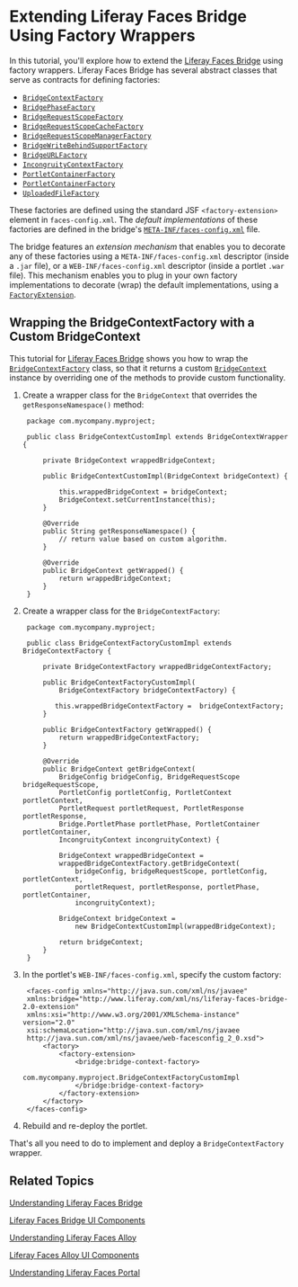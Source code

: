 # Extending Liferay Faces Bridge Using Factory Wrappers [](id=extending-liferay-faces-bridge-using-factory-wrappers)

In this tutorial, you'll explore how to extend the
[Liferay Faces Bridge](/develop/tutorials/-/knowledge_base/6-2/understanding-liferay-faces-bridge)
using factory wrappers. Liferay Faces Bridge has several abstract classes that
serve as contracts for defining factories: 

- [`BridgeContextFactory`](https://github.com/liferay/liferay-faces/blob/3.2.4-ga5/bridge-impl/src/main/java/com/liferay/faces/bridge/context/BridgeContextFactory.java)
- [`BridgePhaseFactory`](https://github.com/liferay/liferay-faces/blob/3.2.4-ga5/bridge-impl/src/main/java/com/liferay/faces/bridge/BridgePhaseFactory.java)
- [`BridgeRequestScopeFactory`](https://github.com/liferay/liferay-faces/blob/3.2.4-ga5/bridge-impl/src/main/java/com/liferay/faces/bridge/scope/BridgeRequestScopeFactory.java)
- [`BridgeRequestScopeCacheFactory`](https://github.com/liferay/liferay-faces/blob/3.2.4-ga5/bridge-impl/src/main/java/com/liferay/faces/bridge/scope/BridgeRequestScopeCacheFactory.java)
- [`BridgeRequestScopeManagerFactory`](https://github.com/liferay/liferay-faces/blob/3.2.4-ga5/bridge-impl/src/main/java/com/liferay/faces/bridge/scope/BridgeRequestScopeManagerFactory.java)
- [`BridgeWriteBehindSupportFactory`](https://github.com/liferay/liferay-faces/blob/3.2.4-ga5/bridge-impl/src/main/java/com/liferay/faces/bridge/application/view/BridgeWriteBehindSupportFactory.java)
- [`BridgeURLFactory`](https://github.com/liferay/liferay-faces/blob/3.2.4-ga5/bridge-impl/src/main/java/com/liferay/faces/bridge/context/url/BridgeURLFactory.java)
- [`IncongruityContextFactory`](https://github.com/liferay/liferay-faces/blob/3.2.4-ga5/bridge-impl/src/main/java/com/liferay/faces/bridge/context/IncongruityContextFactory.java)
- [`PortletContainerFactory`](https://github.com/liferay/liferay-faces/blob/3.2.4-ga5/bridge-impl/src/main/java/com/liferay/faces/bridge/container/PortletContainerFactory.java)
- [`PortletContainerFactory`](https://github.com/liferay/liferay-faces/blob/3.2.4-ga5/bridge-impl/src/main/java/com/liferay/faces/bridge/container/PortletContainerFactory.java)
- [`UploadedFileFactory`](https://github.com/liferay/liferay-faces/blob/3.2.4-ga5/bridge-impl/src/main/java/com/liferay/faces/bridge/model/UploadedFileFactory.java)

These factories are defined using the standard JSF `<factory-extension>` element
in `faces-config.xml`. The *default implementations* of these factories are
defined in the bridge's [`META-INF/faces-config.xml`](https://github.com/liferay/liferay-faces/blob/3.2.4-ga5/bridge-impl/src/main/resources/META-INF/faces-config.xml)
file. 

The bridge features an *extension mechanism* that enables you to decorate any of
these factories using a `META-INF/faces-config.xml` descriptor (inside a `.jar`
file), or a `WEB-INF/faces-config.xml` descriptor (inside a portlet `.war`
file). This mechanism enables you to plug in your own factory implementations to
decorate (wrap) the default implementations, using a
[`FactoryExtension`](https://github.com/liferay/liferay-faces/blob/3.2.4-ga5/util/src/main/java/com/liferay/faces/util/factory/FactoryExtension.java). 

## Wrapping the BridgeContextFactory with a Custom BridgeContext [](id=wrapping-the-bridgecontextfactory-with-a-custom-bridgecontext)

This tutorial for [Liferay Faces Bridge](/develop/tutorials/-/knowledge_base/6-2/understanding-liferay-faces-bridge)
shows you how to wrap the
[`BridgeContextFactory`](https://github.com/liferay/liferay-faces/blob/3.2.4-ga5/bridge-impl/src/main/java/com/liferay/faces/bridge/context/BridgeContextFactory.java)
class, so that it returns a custom
[`BridgeContext`](https://github.com/liferay/liferay-faces/blob/3.2.4-ga5/bridge-impl/src/main/java/com/liferay/faces/bridge/context/BridgeContext.java)
instance by overriding one of the methods to provide custom functionality. 

1. Create a wrapper class for the `BridgeContext` that overrides the
   `getResponseNamespace()` method: 

        package com.mycompany.myproject;

        public class BridgeContextCustomImpl extends BridgeContextWrapper {

            private BridgeContext wrappedBridgeContext;

            public BridgeContextCustomImpl(BridgeContext bridgeContext) {

                this.wrappedBridgeContext = bridgeContext;
                BridgeContext.setCurrentInstance(this);
            }

            @Override
            public String getResponseNamespace() {
                // return value based on custom algorithm.
            }

            @Override
            public BridgeContext getWrapped() {
                return wrappedBridgeContext;
            }
        }

2. Create a wrapper class for the `BridgeContextFactory`: 

        package com.mycompany.myproject;

        public class BridgeContextFactoryCustomImpl extends BridgeContextFactory {

            private BridgeContextFactory wrappedBridgeContextFactory;

            public BridgeContextFactoryCustomImpl(
                BridgeContextFactory bridgeContextFactory) {

               this.wrappedBridgeContextFactory =  bridgeContextFactory;
            }

            public BridgeContextFactory getWrapped() {
                return wrappedBridgeContextFactory;
            }

            @Override
            public BridgeContext getBridgeContext(
                BridgeConfig bridgeConfig, BridgeRequestScope bridgeRequestScope,
                PortletConfig portletConfig, PortletContext portletContext,
                PortletRequest portletRequest, PortletResponse portletResponse,
                Bridge.PortletPhase portletPhase, PortletContainer portletContainer,
                IncongruityContext incongruityContext) {

                BridgeContext wrappedBridgeContext =
                wrappedBridgeContextFactory.getBridgeContext(
                    bridgeConfig, bridgeRequestScope, portletConfig, portletContext,
                    portletRequest, portletResponse, portletPhase, portletContainer,
                    incongruityContext);

                BridgeContext bridgeContext =
                    new BridgeContextCustomImpl(wrappedBridgeContext);

                return bridgeContext;
            }
        }

3. In the portlet's `WEB-INF/faces-config.xml`, specify the custom factory: 

        <faces-config xmlns="http://java.sun.com/xml/ns/javaee"
        xmlns:bridge="http://www.liferay.com/xml/ns/liferay-faces-bridge-2.0-extension"
        xmlns:xsi="http://www.w3.org/2001/XMLSchema-instance" version="2.0"
        xsi:schemaLocation="http://java.sun.com/xml/ns/javaee 
        http://java.sun.com/xml/ns/javaee/web-facesconfig_2_0.xsd">
            <factory>
                <factory-extension>
                    <bridge:bridge-context-factory>
                        com.mycompany.myproject.BridgeContextFactoryCustomImpl
                    </bridge:bridge-context-factory>
                </factory-extension>
            </factory>
        </faces-config>

4. Rebuild and re-deploy the portlet. 

That's all you need to do to implement and deploy a `BridgeContextFactory`
wrapper. 

## Related Topics [](id=related-topics)

[Understanding Liferay Faces Bridge](/develop/tutorials-jsf-test/-/knowledge_base/tutorials-test-jsf/understanding-liferay-faces-bridge)

[Liferay Faces Bridge UI Components](/develop/tutorials-jsf-test/-/knowledge_base/tutorials-test-jsf/liferay-faces-bridge-ui-components)

[Understanding Liferay Faces Alloy](/develop/tutorials-jsf-test/-/knowledge_base/tutorials-test-jsf/understanding-liferay-faces-alloy)

[Liferay Faces Alloy UI Components](/develop/tutorials-jsf-test/-/knowledge_base/tutorials-test-jsf/liferay-faces-alloy-ui-components)

[Understanding Liferay Faces Portal](/develop/tutorials-jsf-test/-/knowledge_base/tutorials-test-jsf/understanding-liferay-faces-portal)
